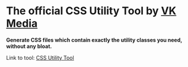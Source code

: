 # The official CSS Utility Tool by [VK Media](https://vkmedia.dk)

__Generate CSS files which contain exactly the utility classes you need, without any bloat.__

Link to tool: [CSS Utility Tool](https://cdn.vkmedia.dk)